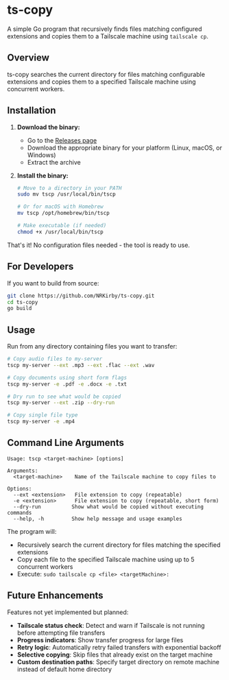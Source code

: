 # ts-copy

A simple Go program that recursively finds files matching configured extensions and copies them to a Tailscale machine using `tailscale cp`.

## Overview

ts-copy searches the current directory for files matching configurable extensions and copies them to a specified Tailscale machine using concurrent workers.

## Installation

1. **Download the binary:**

   - Go to the [Releases page](https://github.com/NRKirby/ts-copy/releases)
   - Download the appropriate binary for your platform (Linux, macOS, or Windows)
   - Extract the archive

2. **Install the binary:**

   ```bash
   # Move to a directory in your PATH
   sudo mv tscp /usr/local/bin/tscp

   # Or for macOS with Homebrew
   mv tscp /opt/homebrew/bin/tscp

   # Make executable (if needed)
   chmod +x /usr/local/bin/tscp
   ```

That's it! No configuration files needed - the tool is ready to use.

## For Developers

If you want to build from source:

```bash
git clone https://github.com/NRKirby/ts-copy.git
cd ts-copy
go build
```

## Usage

Run from any directory containing files you want to transfer:

```bash
# Copy audio files to my-server
tscp my-server --ext .mp3 --ext .flac --ext .wav

# Copy documents using short form flags
tscp my-server -e .pdf -e .docx -e .txt

# Dry run to see what would be copied
tscp my-server --ext .zip --dry-run

# Copy single file type
tscp my-server -e .mp4
```

## Command Line Arguments

```
Usage: tscp <target-machine> [options]

Arguments:
  <target-machine>    Name of the Tailscale machine to copy files to

Options:
  --ext <extension>   File extension to copy (repeatable)
  -e <extension>      File extension to copy (repeatable, short form)  
  --dry-run          Show what would be copied without executing commands
  --help, -h         Show help message and usage examples
```

The program will:

- Recursively search the current directory for files matching the specified extensions
- Copy each file to the specified Tailscale machine using up to 5 concurrent workers
- Execute: `sudo tailscale cp <file> <targetMachine>:`

## Future Enhancements

Features not yet implemented but planned:

- **Tailscale status check**: Detect and warn if Tailscale is not running before attempting file transfers
- **Progress indicators**: Show transfer progress for large files
- **Retry logic**: Automatically retry failed transfers with exponential backoff
- **Selective copying**: Skip files that already exist on the target machine
- **Custom destination paths**: Specify target directory on remote machine instead of default home directory
